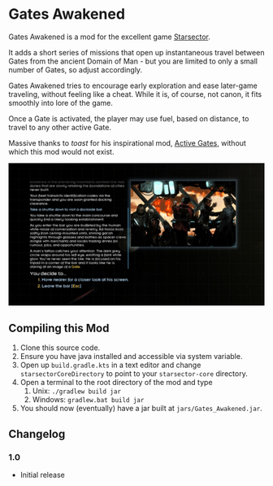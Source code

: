 # Gates Awakened

Gates Awakened is a mod for the excellent game [Starsector](https://fractalsoftworks.com/).

It adds a short series of missions that open up instantaneous travel between Gates from the ancient Domain of Man - but you are limited to only a small number of Gates, so adjust accordingly.

Gates Awakened tries to encourage early exploration and ease later-game traveling, without feeling like a cheat. While it is, of course, not canon, it fits smoothly into lore of the game.

Once a Gate is activated, the player may use fuel, based on distance, to travel to any other active Gate.

Massive thanks to _toast_ for his inspirational mod, [Active Gates](https://fractalsoftworks.com/forum/index.php?topic=12791.0), without which this mod would not exist.

![Screenshot](screenshot.jpg)

## Compiling this Mod

1. Clone this source code.
2. Ensure you have java installed and accessible via system variable.
3. Open up `build.gradle.kts` in a text editor and change `starsectorCoreDirectory` to point to your `starsector-core` directory.
4. Open a terminal to the root directory of the mod and type
   1. Unix: `./gradlew build jar`
   2. Windows: `gradlew.bat build jar`
5. You should now (eventually) have a jar built at `jars/Gates_Awakened.jar`.

## Changelog

### 1.0

- Initial release

